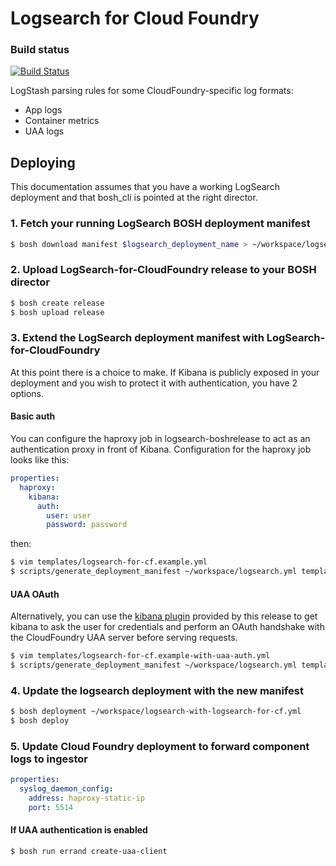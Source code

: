 # Logsearch for Cloud Foundry

### Build status

[![Build Status](https://travis-ci.org/cloudfoundry-community/logsearch-for-cloudfoundry.svg?branch=master)](https://travis-ci.org/cloudfoundry-community/logsearch-for-cloudfoundry)

LogStash parsing rules for some CloudFoundry-specific log formats:

* App logs
* Container metrics
* UAA logs

## Deploying

This documentation assumes that you have a working LogSearch deployment and that bosh_cli is pointed at the right director.

### 1. Fetch your running LogSearch BOSH deployment manifest

```sh
$ bosh download manifest $logsearch_deployment_name > ~/workspace/logsearch.yml
```

### 2. Upload LogSearch-for-CloudFoundry release to your BOSH director

```sh
$ bosh create release
$ bosh upload release
```

### 3. Extend the LogSearch deployment manifest with LogSearch-for-CloudFoundry

At this point there is a choice to make. If Kibana is publicly exposed in your deployment and you wish to protect it with authentication, you have 2 options.

#### Basic auth

You can configure the haproxy job in logsearch-boshrelease to act as an authentication proxy in front of Kibana. Configuration for the haproxy job looks like this:

```yaml
properties:
  haproxy:
    kibana:
      auth:
        user: user
        password: password
```

then:

```sh
$ vim templates/logsearch-for-cf.example.yml
$ scripts/generate_deployment_manifest ~/workspace/logsearch.yml templates/logsearch-for-cf.example.yml > ~/workspace/logsearch-with-logsearch-for-cf.yml
```

#### UAA OAuth

Alternatively, you can use the [kibana plugin](https://github.com/logsearch/logsearch-for-cloudfoundry/tree/master/src/kibana-cf_authentication) provided by this release to get kibana to ask the user for credentials and perform an OAuth handshake with the CloudFoundry UAA server before serving requests.

```sh
$ vim templates/logsearch-for-cf.example-with-uaa-auth.yml
$ scripts/generate_deployment_manifest ~/workspace/logsearch.yml templates/logsearch-for-cf.example-with-uaa-auth.yml > ~/workspace/logsearch-with-logsearch-for-cf.yml
```

### 4. Update the logsearch deployment with the new manifest

```sh
$ bosh deployment ~/workspace/logsearch-with-logsearch-for-cf.yml
$ bosh deploy
```

### 5. Update Cloud Foundry deployment to forward component logs to ingestor

```yaml
properties:
  syslog_daemon_config:
    address: haproxy-static-ip
    port: 5514
```

#### If UAA authentication is enabled

```sh
$ bosh run errand create-uaa-client
```
